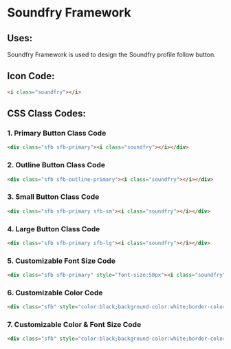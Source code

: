 # Soundfry Framework
## Uses:
Soundfry Framework is used to design the Soundfry profile follow button.
## Icon Code:
```html
<i class="soundfry"></i>
```
## CSS Class Codes:
### 1. Primary Button Class Code
```html
<div class="sfb sfb-primary"><i class="soundfry"></i></div>
```
### 2. Outline Button Class Code
```html
<div class="sfb sfb-outline-primary"><i class="soundfry"></i></div>
```
### 3. Small Button Class Code
```html
<div class="sfb sfb-primary sfb-sm"><i class="soundfry"></i></div>
```
### 4. Large Button Class Code
```html
<div class="sfb sfb-primary sfb-lg"><i class="soundfry"></i></div>
```
### 5. Customizable Font Size Code
```html
<div class="sfb sfb-primary" style="font-size:50px"><i class="soundfry"></i></div>
```
### 6. Customizable Color Code
```html
<div class="sfb" style="color:black;background-color:white;border-color:black"><i class="soundfry"></i></div>
```
### 7. Customizable Color & Font Size Code
```html
<div class="sfb" style="color:black;background-color:white;border-color:black;font-size:50px"><i class="soundfry"></i></div>
```

